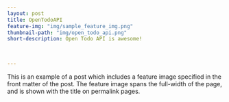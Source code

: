 ```yaml
---
layout: post
title: OpenTodoAPI
feature-img: "img/sample_feature_img.png"
thumbnail-path: "img/open_todo_api.png"
short-description: Open Todo API is awesome!
 


---
```

This is an example of a post which includes a feature image specified in the front matter of the post. The feature image spans the full-width of the page, and is shown with the title on permalink pages.
